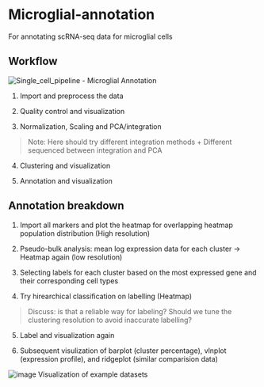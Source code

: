 # Microglial-annotation
For annotating scRNA-seq data for microglial cells

## Workflow 

![Single_cell_pipeline - Microglial Annotation](https://user-images.githubusercontent.com/91852421/229467316-5538a78e-ff2a-4811-a184-5e90aa13b3db.png)

1. Import and preprocess the data

2. Quality control and visualization 

3. Normalization, Scaling and PCA/integration 

> Note: Here should try different integration methods + Different sequenced between integration and PCA

4. Clustering and visualization 

5. Annotation and visualization

## Annotation breakdown

1. Import all markers and plot the heatmap for overlapping heatmap population distribution (High resolution)

2. Pseudo-bulk analysis: mean log expression data for each cluster -> Heatmap again (low resolution)

3. Selecting labels for each cluster based on the most expressed gene and their corresponding cell types

4. Try hirearchical classification on labelling (Heatmap)

> Discuss: is that a reliable way for labeling? Should we tune the clustering resolution to avoid inaccurate labelling?

5. Label and visualization again

6. Subsequent visulization of barplot (cluster percentage), vlnplot (expression profile), and ridgeplot (similar comparision data)

![image](https://user-images.githubusercontent.com/91852421/215492226-2d0a6f63-bf0c-4420-b0d7-bf9a457cb2fc.png)
Visualization of example datasets
